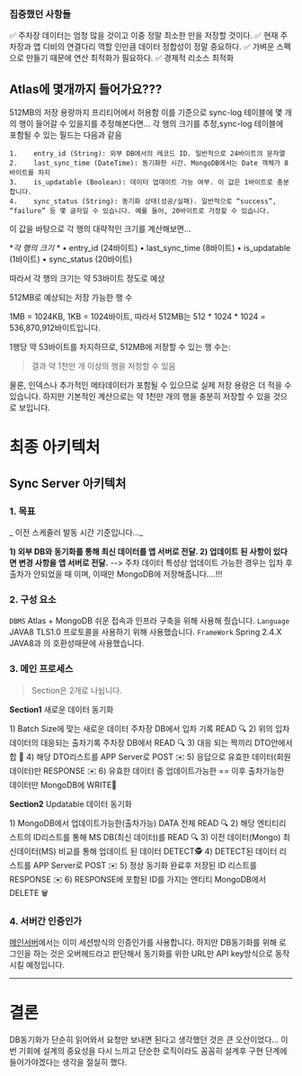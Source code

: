 <h3 id="집중했던-사항들">집중했던 사항들</h3>
<p>✅ 주차장 데이터는 엄청 많을 것이고 이중 정말 최소한 만을 저장할 것이다.
✅ 현재 주차장과 앱 디비의 연결다리 역할 인만큼 데이터 정합성이 정말 중요하다.
✅ 가벼운 스펙으로 만들기 때문에 연산 최적화가 필요하다.
✅ 경제적 리소스 최적화</p>
<h2 id="atlas에-몇개까지-들어가요">Atlas에 몇개까지 들어가요???</h2>
<p>512MB의 저장 용량까지 프리티어에서 허용함
이를 기준으로 sync-log 테이블에 몇 개의 행이 들어갈 수 있을지를 추정해본다면... 
각 행의 크기를 추정,sync-log 테이블에 포함될 수 있는 필드는 다음과 같음</p>
<pre><code>1.    entry_id (String): 외부 DB에서의 레코드 ID. 일반적으로 24바이트의 문자열
2.    last_sync_time (DateTime): 동기화한 시간. MongoDB에서는 Date 객체가 8바이트를 차지
3.    is_updatable (Boolean): 데이터 업데이트 가능 여부. 이 값은 1바이트로 충분합니다.
4.    sync_status (String): 동기화 상태(성공/실패). 일반적으로 “success”, “failure” 등 몇 글자일 수 있습니다. 예를 들어, 20바이트로 가정할 수 있습니다.</code></pre><p>이 값을 바탕으로 각 행의 대략적인 크기를 계산해보면...</p>
<p>*<em>각 행의 크기
*</em>    •    entry_id (24바이트)
    •    last_sync_time (8바이트)
    •    is_updatable (1바이트)
    •    sync_status (20바이트)</p>
<p>따라서 각 행의 크기는 약 53바이트 정도로 예상</p>
<p>512MB로 예상되는 저장 가능한 행 수</p>
<p>1MB = 1024KB, 1KB = 1024바이트, 따라서 512MB는 512 * 1024 * 1024 = 536,870,912바이트입니다.</p>
<p>1행당 약 53바이트를 차지하므로, 512MB에 저장할 수 있는 행 수는:</p>
<blockquote>
<p>결과 약 1천만 개 이상의 행을 저장할 수 있음</p>
</blockquote>
<p>물론, 인덱스나 추가적인 메타데이터가 포함될 수 있으므로 실제 저장 용량은 더 적을 수 있습니다. 하지만 기본적인 계산으로는 약 1천만 개의 행을 충분히 저장할 수 있을 것으로 보입니다.</p>
<h1 id="최종-아키텍처">최종 아키텍처</h1>
<h2 id="sync-server-아키텍처">Sync Server 아키텍처</h2>
<h3 id="1-목표">1. 목표</h3>
<p>_    이전 스케줄러 발동 시간 기준입니다..._</p>
<p><strong>1) 외부 DB와 동기화를 통해 최신 데이터를 앱 서버로 전달.
2) 업데이트 된 사항이 있다면 변경 사항을 앱 서버로 전달.</strong>
    --&gt; 주차 데이터 특성상 업데이트 가능한 경우는 입차 후 출차가 안되었을 때 이며, 이때만 MongoDB에 저장해줍니다....!!!</p>
<h3 id="2-구성-요소">2. 구성 요소</h3>
<p><code>DBMS</code> Atlas + MongoDB
쉬운 접속과 인프라 구축을 위해 사용해 줬습니다.
<code>Language</code> JAVA8
TLS1.0 프로토콜을 사용하기 위해 사용했습니다.
<code>FrameWork</code> Spring 2.4.X
JAVA8과 의 호환성때문에 사용했습니다.</p>
<h3 id="3-메인-프로세스">3. 메인 프로세스</h3>
<blockquote>
<p>Section은 2개로 나뉩니다.</p>
</blockquote>
<p><strong>Section1</strong> 새로운 데이터 동기화</p>
<p>1) Batch Size에 맞는 새로운 데이터 주차장 DB에서 입차 기록 READ 🔍
2) 위의 입차 데이터의 대응되는 출차기록 주차장 DB에서 READ 🔍 
3) 대응 되는 짝끼리 DTO안에서 합 🤝
4) 해당 DTO리스트를 APP Server로 POST ✉️ 
5) 응답으로 유효한 데이터(회원 데이터)만 RESPONSE ✉️ 
6) 유효한 데이터 중 업데이트가능한 == 이후 출차가능한 데이터만 MongoDB에 WRITE📝</p>
<p><strong>Section2</strong> Updatable 데이터 동기화</p>
<p>1) MongoDB에서 업데이트가능한(출차가능) DATA 전체 READ 🔍
2) 해당 엔티티리스트의 ID리스트를 통해 MS DB(최신 데이터)를 READ 🔍
3) 이전 데이터(Mongo) 최신데이터(MS) 비교를 통해 업데이트 된 데이터 DETECT🕵️
4) DETECT된 데이터 리스트를 APP Server로 POST ✉️
5) 정상 동기화 완료후 저장된 ID 리스트를 RESPONSE ✉️
6) RESPONSE에 포함된 ID를 가지는 엔티티 MongoDB에서 DELETE 🗑️</p>
<h3 id="4-서버간-인증인가">4. 서버간 인증인가</h3>
<p><a href="https://github.com/Team-Devmon-IN-KU/HonorsParking-BE">메인서버</a>에서는 이미 세션방식의 인증인가를 사용합니다.
하지만 DB동기화를 위해 로그인을 하는 것은 오버헤드라고 판단해서
동기화를 위한 URL만 API key방식으로 동작시킬 예정입니다.</p>
<hr />
<h1 id="결론">결론</h1>
<p>DB동기화가 단순히 읽어와서 요청만 보내면 된다고 생각했던 것은 큰 오산이었다...
이번 기회에 설계의 중요성을 다시 느끼고 단순한 로직이라도 꼼꼼히 설계후 구현 단계에 들어가야겠다는 생각을 절실히 했다.</p>
